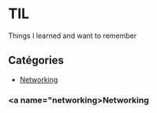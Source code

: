 # TIL

Things I learned and want to remember

## Catégories

- [Networking](https://github.com/willfynch/til#networking)


### <a name="networking></a>Networking
